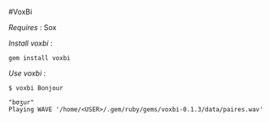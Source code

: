 #VoxBi


*Requires* : Sox

*Install voxbi* :

~~~
gem install voxbi
~~~

*Use voxbi* :

~~~
$ voxbi Bonjour

"bσʒur"
Playing WAVE '/home/<USER>/.gem/ruby/gems/voxbi-0.1.3/data/paires.wav' 
~~~

